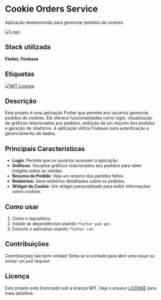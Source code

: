 # Cookie Orders Service

Aplicação desenvolvida para gerenciar pedidos de cookies.

![Logo](https://socialify.git.ci/JoaoPauloUbaF/cookie_orders_service/image?language=1&name=1&owner=1&pattern=Solid&theme=Dark)

## Stack utilizada

**Flutter, Firebase** 

## Etiquetas
[![MIT License](https://img.shields.io/badge/License-MIT-green.svg)](https://choosealicense.com/licenses/mit/)

## Descrição

Este projeto é uma aplicação Flutter que permite aos usuários gerenciar pedidos de cookies. Ele oferece funcionalidades como login, visualização de gráficos relacionados aos pedidos, exibição de um resumo dos pedidos e geração de relatórios. A aplicação utiliza Firebase para autenticação e gerenciamento de dados.

## Principais Características

- **Login**: Permite que os usuários acessem a aplicação.
- **Gráficos**: Visualize gráficos relacionados aos pedidos para obter insights sobre as vendas.
- **Resumo do Pedido**: Veja um resumo dos pedidos feitos.
- **Relatórios**: Gere relatórios detalhados sobre os pedidos.
- **Widget de Cookie**: Um widget personalizado para exibir informações sobre cookies.

## Como usar

1. Clone o repositório.
2. Instale as dependências usando `flutter pub get`.
3. Execute o aplicativo usando `flutter run`.

## Contribuições

Contribuições são bem-vindas! Sinta-se à vontade para abrir uma issue ou enviar um pull request.

## Licença

Este projeto está licenciado sob a licença MIT. Veja o arquivo [LICENSE](https://github.com/JoaoPauloUbaF/cookie_orders_service/blob/main/LICENSE) para mais detalhes.
